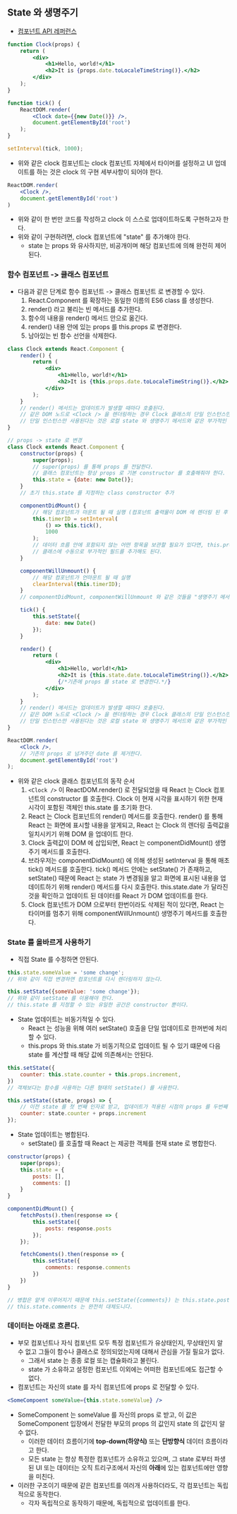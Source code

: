 ## State 와 생명주기

* [컴포넌트 API 레퍼런스](https://ko.reactjs.org/docs/react-component.html)

```jsx
function Clock(props) {
    return (
        <div>
            <h1>Hello, world!</h1>
            <h2>It is {props.date.toLocaleTimeString()}.</h2>
        </div>
    );
}

function tick() {
    ReactDOM.render(
        <Clock date={{new Date()}} />,
        document.getElementById('root')
    );
}

setInterval(tick, 1000);
```

* 위와 같은 clock 컴포넌트는 clock 컴포넌트 자체에서 타이머를 설정하고 UI 업데이트를 하는 것은 clock 의 구현 세부사항이 되어야 한다.

```jsx
ReactDOM.render(
    <Clock />,
    document.getElementById('root')
)
```

* 위와 같이 한 번만 코드를 작성하고 clock 이 스스로 업데이트하도록 구현하고자 한다.
* 위와 같이 구현하려면, clock 컴포넌트에 "state" 를 추가해야 한다.
    * state 는 props 와 유사하지만, 비공개이며 해당 컴포넌트에 의해 완전히 제어된다.
    
### 함수 컴포넌트 -> 클래스 컴포넌트

* 다음과 같은 단계로 함수 컴포넌트 -> 클래스 컴포넌트 로 변경할 수 있다.
    1. React.Component 를 확장하는 동일한 이름의 ES6 class 를 생성한다.
    2. render() 라고 불리는 빈 메서드를 추가한다.
    3. 함수의 내용을 render() 메서드 안으로 옮긴다.
    4. render() 내용 안에 있는 props 를 this.props 로 변경한다.
    5. 남아있는 빈 함수 선언을 삭제한다.

```jsx
class Clock extends React.Component {
    render() {
        return (
            <div>
                <h1>Hello, world!</h1>
                <h2>It is {this.props.date.toLocaleTimeString()}.</h2>
            </div>
        );
    }
    // render() 메서드는 업데이트가 발생할 때마다 호출된다.
    // 같은 DOM 노드로 <Clock /> 을 렌더링하는 경우 Clock 클래스의 단일 인스턴스만 사용한다.
    // 단일 인스턴스만 사용된다는 것은 로컬 state 와 생명주기 메서드와 같은 부가적인 기능을 사용할 수 있게 해준다.
}

// props -> state 로 변경
class Clock extends React.Component {
    constructor(props) {
        super(props);
        // super(props) 를 통해 props 를 전달한다.
        // 클래스 컴포넌트는 항상 props 로 기본 constructor 를 호출해줘야 한다.
        this.state = {date: new Date()};
    }
    // 초기 this.state 를 지정하는 class constructor 추가

    componentDidMount() {
        // 해당 컴포넌트가 마운트 될 때 실행 (컴포넌트 출력물이 DOM 에 렌더링 된 후 실행된다.)
        this.timerID = setInterval(
            () => this.tick(),
            1000
        );
        // 데이터 흐름 안에 포함되지 않는 어떤 항목을 보관할 필요가 있다면, this.props / this.state 가 아닌
        // 클래스에 수동으로 부가적인 필드를 추가해도 된다.
    }

    componentWillUnmount() {
        // 해당 컴포넌트가 언마운트 될 때 실행
        clearInterval(this.timerID);
    }
    // componentDidMount, componentWillUnmount 와 같은 것들을 "생명주기 메서드" 라고 한다.

    tick() {
        this.setState({
            date: new Date()
        });
    }

    render() {
        return (
            <div>
                <h1>Hello, world!</h1>
                <h2>It is {this.state.date.toLocaleTimeString()}.</h2>
                {/*기존에 props 를 state 로 변경한다.*/}
            </div>
        );
    }
    // render() 메서드는 업데이트가 발생할 때마다 호출된다.
    // 같은 DOM 노드로 <Clock /> 을 렌더링하는 경우 Clock 클래스의 단일 인스턴스만 사용한다.
    // 단일 인스턴스만 사용된다는 것은 로컬 state 와 생명주기 메서드와 같은 부가적인 기능을 사용할 수 있게 해준다.
}

ReactDOM.render(
    <Clock />,
    // 기존의 props 로 넘겨주던 date 를 제거한다.
    document.getElementById('root')
);
```

* 위와 같은 clock 클래스 컴포넌트의 동작 순서
    1. `<Clock />` 이 ReactDOM.render() 로 전달되었을 때 React 는 Clock 컴포넌트의 constructor 를 호출한다.
       Clock 이 현재 시각을 표시하기 위한 현재 시각이 포함된 객체인 this.state 를 초기화 한다.
    2. React 는 Clock 컴포넌트의 render() 메서드를 호출한다.
       render() 를 통해 React 는 화면에 표시할 내용을 알게되고, React 는 Clock 의 렌더링 출력값을 일치시키기 위해 DOM 을 업데이트 한다.
    3. Clock 출력값이 DOM 에 삽입되면, React 는 componentDidMount() 생명주기 메서드를 호출한다.
    4. 브라우저는 componentDidMount() 에 의해 생성된 setInterval 을 통해 매초 tick() 메서드를 호출한다.
       tick() 메서드 안에는 setState() 가 존재하고, setState() 때문에 React 는 state 가 변경됨을 알고 화면에 표시된 내용을 업데이트하기 위해 render() 메서드를 다시 호출한다.
       this.state.date 가 달라진 것을 확인하고 업데이트 된 데이터를 React 가 DOM 업데이트를 한다.
    5. Clock 컴포넌트가 DOM 으로부터 한번이라도 삭제된 적이 있다면, React 는 타이머를 멈추기 위해 componentWillUnmount() 생명주기 메서드를 호출한다.
    
### State 를 올바르게 사용하기

* 직접 State 를 수정하면 안된다.

```jsx
this.state.someValue = 'some change';
// 위와 같이 직접 변경하면 컴포넌트를 다시 렌더링하지 않는다.

this.setState({someValue: 'some change'});
// 위와 같이 setState 를 이용해야 한다.
// this.state 를 지정할 수 있는 유일한 공간은 constructor 뿐이다.
``` 

* State 업데이트는 비동기적일 수 있다.
    * React 는 성능을 위해 여러 setState() 호출을 단일 업데이트로 한꺼번에 처리할 수 있다.
    * this.props 와 this.state 가 비동기적으로 업데이트 될 수 있기 떄문에 다음 state 를 계산할 때 해당 값에 의존해서는 안된다.

```jsx
this.setState({
    counter: this.state.counter + this.props.increment,
})
// 객체보다는 함수를 사용하는 다른 형태의 setState() 를 사용한다.

this.setState((state, props) => {
    // 이전 state 를 첫 번째 인자로 받고, 업데이트가 적용된 시점의 props 를 두번째 인자를 받는 setState
    counter: state.counter + props.increment
});
```

* State 업데이트는 병합된다.
    * setState() 를 호출할 때 React 는 제공한 객체를 현재 state 로 병합한다.

```jsx
constructor(props) {
    super(props);
    this.state = {
        posts: [],
        comments: []
    }
}

componentDidMount() {
    fetchPosts().then(response => {
        this.setState({
            posts: response.posts
        });
    });

    fetchComents().then(response => {
        this.setState({
            comments: response.comments
        })
    })
}

// 병합은 얕게 이루어지기 때문에 this.setState({comments}) 는 this.state.posts 에 영향을 주지 않지만,
// this.state.comments 는 완전히 대체도니다.
```

### 데이터는 아래로 흐른다.

* 부모 컴포넌트나 자식 컴포넌트 모두 특정 컴포넌트가 유상태인지, 무상태인지 알 수 없고 그들이 함수나 클래스로 정의되었는지에 대해서 관심을 가질 필요가 없다.
    * 그래서 state 는 종종 로컬 또는 캡슐화라고 불린다.
    * state 가 소유하고 설정한 컴포넌트 이외에는 어떠한 컴포넌트에도 접근할 수 없다.
* 컴포넌트는 자신의 state 를 자식 컴포넌트에 props 로 전달할 수 있다.

```jsx
<SomeCompoent someValue={this.state.someValue} />
```

* SomeComponent 는 someValue 를 자신의 props 로 받고, 이 값은 SomeComponent 입장에서 전달한 부모의 props 의 값인지 state 의 값인지 알 수 없다.
    * 이러한 데이터 흐름이기에 **top-down(하양식)** 또는 **단방향식** 데이터 흐름이라고 한다.
    * 모든 state 는 항상 특정한 컴포넌트가 소유하고 있으며, 그 state 로부터 파생된 UI 또는 데이터는 오직 트리구조에서 자신의 **아래**에 있는 컴포넌트에만 영향을 미친다.
* 이러한 구조이기 때문에 같은 컴포넌트를 여러개 사용하더라도, 각 컴포넌트는 독립적으로 동작한다.
    * 각자 독립적으로 동작하기 때문에, 독립적으로 업데이트를 한다.
